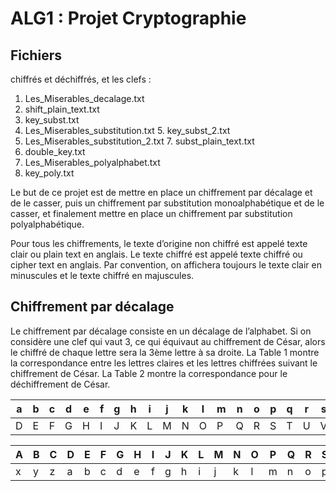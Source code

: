 # ALG1 : Projet Cryptographie

## Fichiers

chiffrés et déchiffrés, et les clefs :

1. Les_Miserables_decalage.txt
2. shift_plain_text.txt
3. key_subst.txt
4. Les_Miserables_substitution.txt 5. key_subst_2.txt
6. Les_Miserables_substitution_2.txt 7. subst_plain_text.txt
8. double_key.txt
9. Les_Miserables_polyalphabet.txt
10. key_poly.txt

Le but de ce projet est de mettre en place un chiffrement par décalage et de le casser, puis un chiffrement par substitution monoalphabétique et de le casser, et finalement mettre en place un chiffrement par substitution polyalphabétique.

Pour tous les chiffrements, le texte d’origine non chiffré est appelé texte clair ou plain text en anglais. Le texte chiffré est appelé texte chiffré ou cipher text en anglais. Par convention, on affichera toujours le texte clair en minuscules et le texte chiffré en majuscules.

## Chiffrement par décalage

Le chiffrement par décalage consiste en un décalage de l’alphabet. Si on considère une clef qui vaut 3, ce qui équivaut au chiffrement de César, alors le chiffré de chaque lettre sera la 3ème lettre à sa droite. La Table 1 montre la correspondance entre les lettres claires et les lettres chiffrées suivant le chiffrement de César. La Table 2 montre la correspondance pour le déchiffrement de César.

| a | b | c | d | e | f | g | h | i | j | k | l | m | n | o | p | q | r | s | t | u | v | w | x | y | z |
| --- | --- | --- | --- | --- | --- | --- | --- | --- | --- | --- | --- | --- | --- | --- | --- | --- | --- | --- | --- | --- | --- | --- | --- | --- | --- |
| D | E | F | G | H | I | J | K | L | M | N | O | P | Q | R | S | T | U | V | W | X | Y | Z | A | B | C |

[^1]: Table 1: Chiffrement César.

| A | B | C | D | E | F | G | H | I | J | K | L | M | N | O | P | Q | R | S | T | U | V | W | X | Y | Z |
|---|---|---|---|---|---|---|---|---|---|---|---|---|---|---|---|---|---|---|---|---|---|---|---|---|---|
| x | y | z | a | b | c | d | e | f | g | h | i | j | k | l | m | n | o | p | q | r | s | t | u | v | w |

[^2]: Table 2: Déchiffrement César.


